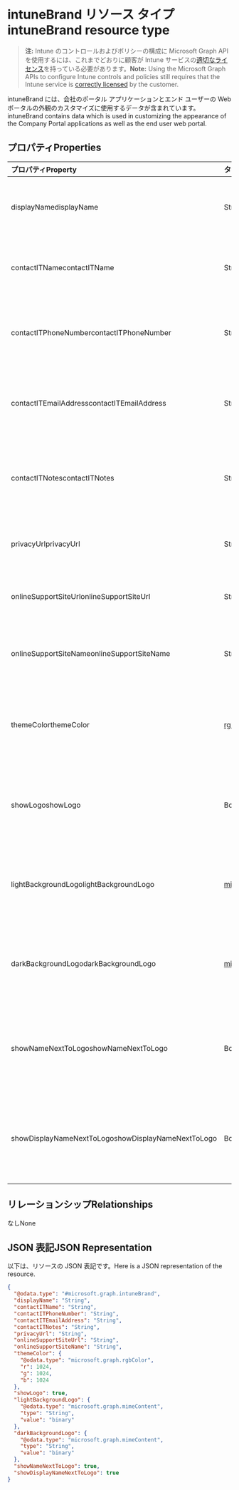 # <a name="intunebrand-resource-type"></a><span data-ttu-id="93ef9-101">intuneBrand リソース タイプ</span><span class="sxs-lookup"><span data-stu-id="93ef9-101">intuneBrand resource type</span></span>

> <span data-ttu-id="93ef9-102">**注:** Intune のコントロールおよびポリシーの構成に Microsoft Graph API を使用するには、これまでどおりに顧客が Intune サービスの[適切なライセンス](https://go.microsoft.com/fwlink/?linkid=839381)を持っている必要があります。</span><span class="sxs-lookup"><span data-stu-id="93ef9-102">**Note:** Using the Microsoft Graph APIs to configure Intune controls and policies still requires that the Intune service is [correctly licensed](https://go.microsoft.com/fwlink/?linkid=839381) by the customer.</span></span>

<span data-ttu-id="93ef9-103">intuneBrand には、会社のポータル アプリケーションとエンド ユーザーの Web ポータルの外観のカスタマイズに使用するデータが含まれています。</span><span class="sxs-lookup"><span data-stu-id="93ef9-103">intuneBrand contains data which is used in customizing the appearance of the Company Portal applications as well as the end user web portal.</span></span>
## <a name="properties"></a><span data-ttu-id="93ef9-104">プロパティ</span><span class="sxs-lookup"><span data-stu-id="93ef9-104">Properties</span></span>
|<span data-ttu-id="93ef9-105">プロパティ</span><span class="sxs-lookup"><span data-stu-id="93ef9-105">Property</span></span>|<span data-ttu-id="93ef9-106">タイプ</span><span class="sxs-lookup"><span data-stu-id="93ef9-106">Type</span></span>|<span data-ttu-id="93ef9-107">説明</span><span class="sxs-lookup"><span data-stu-id="93ef9-107">Description</span></span>|
|:---|:---|:---|
|<span data-ttu-id="93ef9-108">displayName</span><span class="sxs-lookup"><span data-stu-id="93ef9-108">displayName</span></span>|<span data-ttu-id="93ef9-109">String</span><span class="sxs-lookup"><span data-stu-id="93ef9-109">String</span></span>|<span data-ttu-id="93ef9-110">エンド ユーザーに表示される会社名または組織名。</span><span class="sxs-lookup"><span data-stu-id="93ef9-110">Company/organization name that is displayed to end users.</span></span>|
|<span data-ttu-id="93ef9-111">contactITName</span><span class="sxs-lookup"><span data-stu-id="93ef9-111">contactITName</span></span>|<span data-ttu-id="93ef9-112">String</span><span class="sxs-lookup"><span data-stu-id="93ef9-112">String</span></span>|<span data-ttu-id="93ef9-113">IT サポートを担当する個人名または組織名。</span><span class="sxs-lookup"><span data-stu-id="93ef9-113">Name of the person/organization responsible for IT support.</span></span>|
|<span data-ttu-id="93ef9-114">contactITPhoneNumber</span><span class="sxs-lookup"><span data-stu-id="93ef9-114">contactITPhoneNumber</span></span>|<span data-ttu-id="93ef9-115">String</span><span class="sxs-lookup"><span data-stu-id="93ef9-115">String</span></span>|<span data-ttu-id="93ef9-116">IT サポートを担当する個人または組織の電話番号。</span><span class="sxs-lookup"><span data-stu-id="93ef9-116">Phone number of the person/organization responsible for IT support.</span></span>|
|<span data-ttu-id="93ef9-117">contactITEmailAddress</span><span class="sxs-lookup"><span data-stu-id="93ef9-117">contactITEmailAddress</span></span>|<span data-ttu-id="93ef9-118">String</span><span class="sxs-lookup"><span data-stu-id="93ef9-118">String</span></span>|<span data-ttu-id="93ef9-119">IT サポートを担当する個人または組織のメール アドレス。</span><span class="sxs-lookup"><span data-stu-id="93ef9-119">Email address of the person/organization responsible for IT support.</span></span>|
|<span data-ttu-id="93ef9-120">contactITNotes</span><span class="sxs-lookup"><span data-stu-id="93ef9-120">contactITNotes</span></span>|<span data-ttu-id="93ef9-121">String</span><span class="sxs-lookup"><span data-stu-id="93ef9-121">String</span></span>|<span data-ttu-id="93ef9-122">IT サポートを担当する個人または組織に関するテキスト コメント。</span><span class="sxs-lookup"><span data-stu-id="93ef9-122">Text comments regarding the person/organization responsible for IT support.</span></span>|
|<span data-ttu-id="93ef9-123">privacyUrl</span><span class="sxs-lookup"><span data-stu-id="93ef9-123">privacyUrl</span></span>|<span data-ttu-id="93ef9-124">String</span><span class="sxs-lookup"><span data-stu-id="93ef9-124">String</span></span>|<span data-ttu-id="93ef9-125">会社または組織のプライバシー ポリシーの URL。</span><span class="sxs-lookup"><span data-stu-id="93ef9-125">URL to the company/organization’s privacy policy.</span></span>|
|<span data-ttu-id="93ef9-126">onlineSupportSiteUrl</span><span class="sxs-lookup"><span data-stu-id="93ef9-126">onlineSupportSiteUrl</span></span>|<span data-ttu-id="93ef9-127">String</span><span class="sxs-lookup"><span data-stu-id="93ef9-127">String</span></span>|<span data-ttu-id="93ef9-128">会社または組織の IT ヘルプデスク サイトの URL。</span><span class="sxs-lookup"><span data-stu-id="93ef9-128">URL to the company/organization’s IT helpdesk site.</span></span>|
|<span data-ttu-id="93ef9-129">onlineSupportSiteName</span><span class="sxs-lookup"><span data-stu-id="93ef9-129">onlineSupportSiteName</span></span>|<span data-ttu-id="93ef9-130">String</span><span class="sxs-lookup"><span data-stu-id="93ef9-130">String</span></span>|<span data-ttu-id="93ef9-131">会社または組織の IT ヘルプデスク サイトの表示名。</span><span class="sxs-lookup"><span data-stu-id="93ef9-131">Display name of the company/organization’s IT helpdesk site.</span></span>|
|<span data-ttu-id="93ef9-132">themeColor</span><span class="sxs-lookup"><span data-stu-id="93ef9-132">themeColor</span></span>|[<span data-ttu-id="93ef9-133">rgbColor</span><span class="sxs-lookup"><span data-stu-id="93ef9-133">rgbColor</span></span>](../resources/intune_onboarding_rgbcolor.md)|<span data-ttu-id="93ef9-134">会社のポータル アプリケーションと Web ポータルで使用する主要なテーマの色。</span><span class="sxs-lookup"><span data-stu-id="93ef9-134">Primary theme color used in the Company Portal applications and web portal.</span></span>|
|<span data-ttu-id="93ef9-135">showLogo</span><span class="sxs-lookup"><span data-stu-id="93ef9-135">showLogo</span></span>|<span data-ttu-id="93ef9-136">Boolean</span><span class="sxs-lookup"><span data-stu-id="93ef9-136">Boolean</span></span>|<span data-ttu-id="93ef9-137">管理者が指定したロゴ画像が表示されるかどうかを表すブール値。</span><span class="sxs-lookup"><span data-stu-id="93ef9-137">Boolean that represents whether the administrator-supplied logo images are shown or not shown.</span></span>|
|<span data-ttu-id="93ef9-138">lightBackgroundLogo</span><span class="sxs-lookup"><span data-stu-id="93ef9-138">lightBackgroundLogo</span></span>|[<span data-ttu-id="93ef9-139">mimeContent</span><span class="sxs-lookup"><span data-stu-id="93ef9-139">mimeContent</span></span>](../resources/intune_shared_mimecontent.md)|<span data-ttu-id="93ef9-140">ロゴの背景色が明るいポータル サイト アプリに表示されるロゴ画像。</span><span class="sxs-lookup"><span data-stu-id="93ef9-140">Logo image displayed in Company Portal apps which have a light background behind the logo.</span></span>|
|<span data-ttu-id="93ef9-141">darkBackgroundLogo</span><span class="sxs-lookup"><span data-stu-id="93ef9-141">darkBackgroundLogo</span></span>|[<span data-ttu-id="93ef9-142">mimeContent</span><span class="sxs-lookup"><span data-stu-id="93ef9-142">mimeContent</span></span>](../resources/intune_shared_mimecontent.md)|<span data-ttu-id="93ef9-143">ロゴの背景色が暗いポータル サイト アプリに表示されるロゴ画像。</span><span class="sxs-lookup"><span data-stu-id="93ef9-143">Logo image displayed in Company Portal apps which have a dark background behind the logo.</span></span>|
|<span data-ttu-id="93ef9-144">showNameNextToLogo</span><span class="sxs-lookup"><span data-stu-id="93ef9-144">showNameNextToLogo</span></span>|<span data-ttu-id="93ef9-145">Boolean</span><span class="sxs-lookup"><span data-stu-id="93ef9-145">Boolean</span></span>|<span data-ttu-id="93ef9-146">管理者が指定した名前がロゴ画像のとなりに表示されるかどうかを表すブール値。</span><span class="sxs-lookup"><span data-stu-id="93ef9-146">Boolean that represents whether the administrator-supplied display name will be shown next to the logo image.</span></span>|
|<span data-ttu-id="93ef9-147">showDisplayNameNextToLogo</span><span class="sxs-lookup"><span data-stu-id="93ef9-147">showDisplayNameNextToLogo</span></span>|<span data-ttu-id="93ef9-148">Boolean</span><span class="sxs-lookup"><span data-stu-id="93ef9-148">Boolean</span></span>|<span data-ttu-id="93ef9-149">管理者が指定した表示名がロゴ画像のとなりに表示されるかどうかを表すブール値。</span><span class="sxs-lookup"><span data-stu-id="93ef9-149">Boolean that represents whether the administrator-supplied display name will be shown next to the logo image.</span></span>|

## <a name="relationships"></a><span data-ttu-id="93ef9-150">リレーションシップ</span><span class="sxs-lookup"><span data-stu-id="93ef9-150">Relationships</span></span>
<span data-ttu-id="93ef9-151">なし</span><span class="sxs-lookup"><span data-stu-id="93ef9-151">None</span></span>
## <a name="json-representation"></a><span data-ttu-id="93ef9-152">JSON 表記</span><span class="sxs-lookup"><span data-stu-id="93ef9-152">JSON Representation</span></span>
<span data-ttu-id="93ef9-153">以下は、リソースの JSON 表記です。</span><span class="sxs-lookup"><span data-stu-id="93ef9-153">Here is a JSON representation of the resource.</span></span>
<!-- {
  "blockType": "resource",
  "@odata.type": "microsoft.graph.intuneBrand"
}
-->
``` json
{
  "@odata.type": "#microsoft.graph.intuneBrand",
  "displayName": "String",
  "contactITName": "String",
  "contactITPhoneNumber": "String",
  "contactITEmailAddress": "String",
  "contactITNotes": "String",
  "privacyUrl": "String",
  "onlineSupportSiteUrl": "String",
  "onlineSupportSiteName": "String",
  "themeColor": {
    "@odata.type": "microsoft.graph.rgbColor",
    "r": 1024,
    "g": 1024,
    "b": 1024
  },
  "showLogo": true,
  "lightBackgroundLogo": {
    "@odata.type": "microsoft.graph.mimeContent",
    "type": "String",
    "value": "binary"
  },
  "darkBackgroundLogo": {
    "@odata.type": "microsoft.graph.mimeContent",
    "type": "String",
    "value": "binary"
  },
  "showNameNextToLogo": true,
  "showDisplayNameNextToLogo": true
}
```




